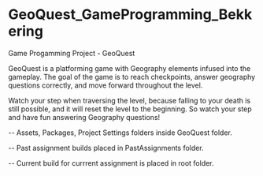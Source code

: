 # GeoQuest_GameProgramming_Bekkering
 Game Progamming Project - GeoQuest

GeoQuest is a platforming game with Geography elements infused into the gameplay. The goal of the game is to reach checkpoints, answer geography questions correctly, and move forward throughout the level. 

Watch your step when traversing the level, because falling to your death is still possible, and it will reset the level to the beginning. So watch your step and have fun answering Geography questions!

 -- Assets, Packages, Project Settings folders inside GeoQuest folder.

 -- Past assignment builds placed in PastAssignments folder. 

 -- Current build for currrent assignment is placed in root folder.  
